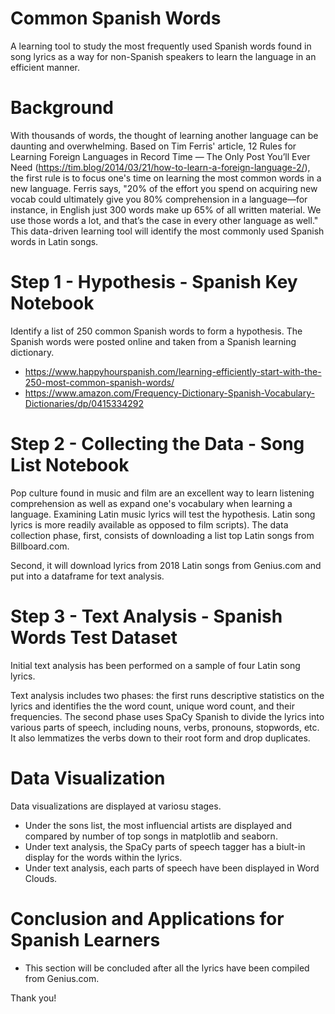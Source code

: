 # Common Spanish Words
A learning tool to study the most frequently used Spanish words found in song lyrics as a way for non-Spanish speakers to learn the language in an efficient manner.

# Background
With thousands of words, the thought of learning another language can be daunting and overwhelming. Based on Tim Ferris' article, 12 Rules for Learning Foreign Languages in Record Time — The Only Post You’ll Ever Need (https://tim.blog/2014/03/21/how-to-learn-a-foreign-language-2/), the first rule is to focus one's time on learning the most common words in a new language. Ferris says, "20% of the effort you spend on acquiring new vocab could ultimately give you 80% comprehension in a language—for instance, in English just 300 words make up 65% of all written material. We use those words a lot, and that’s the case in every other language as well." This data-driven learning tool will identify the most commonly used Spanish words in Latin songs.

# Step 1 - Hypothesis - Spanish Key Notebook
Identify a list of 250 common Spanish words to form a hypothesis. The Spanish words were posted online and taken from a Spanish learning dictionary. 
- https://www.happyhourspanish.com/learning-efficiently-start-with-the-250-most-common-spanish-words/
- https://www.amazon.com/Frequency-Dictionary-Spanish-Vocabulary-Dictionaries/dp/0415334292 

# Step 2 - Collecting the Data - Song List Notebook
Pop culture found in music and film are an excellent way to learn listening comprehension as well as expand one's vocabulary when learning a language. Examining Latin music lyrics will test the hypothesis. Latin song lyrics is more readily available as opposed to film scripts). The data collection phase, first, consists of downloading a list top Latin songs from Billboard.com. 

Second, it will download lyrics from 2018 Latin songs from Genius.com and put into a dataframe for text analysis. 

# Step 3 - Text Analysis - Spanish Words Test Dataset
Initial text analysis has been performed on a sample of four Latin song lyrics. 

Text analysis includes two phases: the first runs descriptive statistics on the lyrics and identifies the the word count, unique word count, and their frequencies. The second phase uses SpaCy Spanish to divide the lyrics into various parts of speech, including nouns, verbs, pronouns, stopwords, etc. It also lemmatizes the verbs down to their root form and drop duplicates.

# Data Visualization
Data visualizations are displayed at variosu stages. 
- Under the sons list, the most influencial artists are displayed and compared by number of top songs in matplotlib and seaborn.
- Under text analysis, the SpaCy parts of speech tagger has a biult-in display for the words within the lyrics. 
- Under text analysis, each parts of speech have been displayed in Word Clouds.

# Conclusion and Applications for Spanish Learners
- This section will be concluded after all the lyrics have been compiled from Genius.com.

Thank you!
